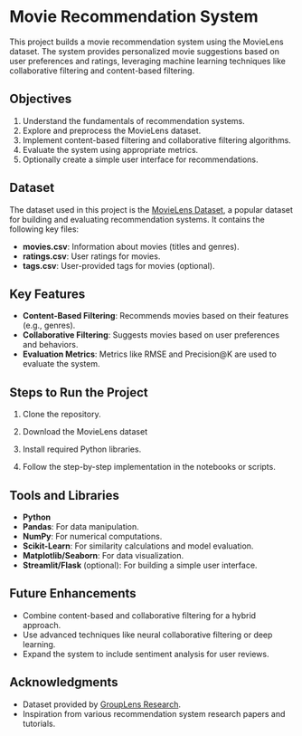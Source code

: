 # Movie Recommendation System  

This project builds a movie recommendation system using the MovieLens dataset. The system provides personalized movie suggestions based on user preferences and ratings, leveraging machine learning techniques like collaborative filtering and content-based filtering.  

## Objectives  
1. Understand the fundamentals of recommendation systems.  
2. Explore and preprocess the MovieLens dataset.  
3. Implement content-based filtering and collaborative filtering algorithms.  
4. Evaluate the system using appropriate metrics.  
5. Optionally create a simple user interface for recommendations.  

## Dataset  
The dataset used in this project is the [MovieLens Dataset](https://grouplens.org/datasets/movielens/), a popular dataset for building and evaluating recommendation systems. It contains the following key files:  
- **movies.csv**: Information about movies (titles and genres).  
- **ratings.csv**: User ratings for movies.  
- **tags.csv**: User-provided tags for movies (optional).  

## Key Features  
- **Content-Based Filtering**: Recommends movies based on their features (e.g., genres).  
- **Collaborative Filtering**: Suggests movies based on user preferences and behaviors.  
- **Evaluation Metrics**: Metrics like RMSE and Precision@K are used to evaluate the system.  

## Steps to Run the Project  
1. Clone the repository.  
2. Download the MovieLens dataset   
3. Install required Python libraries.  

4. Follow the step-by-step implementation in the notebooks or scripts.  

## Tools and Libraries  
- **Python**  
- **Pandas**: For data manipulation.  
- **NumPy**: For numerical computations.  
- **Scikit-Learn**: For similarity calculations and model evaluation.  
- **Matplotlib/Seaborn**: For data visualization.  
- **Streamlit/Flask** (optional): For building a simple user interface.  

## Future Enhancements  
- Combine content-based and collaborative filtering for a hybrid approach.  
- Use advanced techniques like neural collaborative filtering or deep learning.  
- Expand the system to include sentiment analysis for user reviews.  

## Acknowledgments  
- Dataset provided by [GroupLens Research](https://grouplens.org/).  
- Inspiration from various recommendation system research papers and tutorials.  
